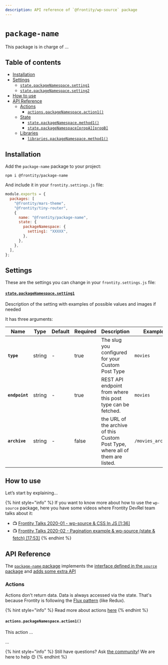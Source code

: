 ```yaml
---
description: API reference of `@frontity/wp-source` package
---
```


<!-- this is a template with the structure to document a Frontity package -->

# `package-name`

This package is in charge of ...

<!-- optional "Table of contents" if the page is too long -->

## Table of contents

- [Installation](#)
- [Settings](#)
  - [`state.packageNamespace.setting1`](#)
  - [`state.packageNamespace.setting2`](#)
- [How to use](#)
- [API Reference](#)
  - [Actions](#)
    - [`actions.packageNamespace.action1()`](#)
  - [State](#)
    - [`state.packageNamespace.method1()`](#)
    - [`state.packageNamespace[propA][propB]`](#)
  - [Libraries](#)
    - [`libraries.packageNamespace.method1()`](#)

## Installation

Add the `package-name` package to your project:

```text
npm i @frontity/package-name
```

And include it in your `frontity.settings.js` file:

```javascript
module.exports = {
  packages: [
    "@frontity/mars-theme",
    "@frontity/tiny-router",
    {
      name: "@frontity/package-name",
      state: {
        packageNamespace: {
          setting1: "XXXXX",
        },
      },
    },
  ],
};
```

## Settings

These are the settings you can change in your `frontity.settings.js` file:

#### [`state.packageNamespace.setting1`](#)

Description of the setting with examples of possible values and images if needed

It has three arguments:

| Name           | Type   | Default | Required | Description                                                                    | Example           |
| -------------- | ------ | ------- | -------- | ------------------------------------------------------------------------------ | ----------------- |
| **`type`**     | string | -       | true     | The slug you configured for your Custom Post Type                              | `movies`          |
| **`endpoint`** | string | -       | true     | REST API endpoint from where this post type can be fetched.                    | `movies`          |
| **`archive`**  | string | -       | false    | the URL of the archive of this Custom Post Type, where all of them are listed. | `/movies_archive` |

## How to use

Let’s start by explaining...

{% hint style="info" %}
If you want to know more about how to use the `wp-source` package, here you have some videos where Frontity DevRel team talks about it:

- 📺 [Frontity Talks 2020-01 - wp-source & CSS In JS \[1:36\]](https://www.youtube.com/watch?v=e-_66W8pfdY&t=96s)
- 📺 [Frontity Talks 2020-02 - Pagination example & wp-source \(state & fetch\) \[17:53\]](https://www.youtube.com/watch?v=eW5xZlpcqQk&t=1073s)
  {% endhint %}

## API Reference

The [`package-name` package](#) implements the [interface defined in the `source` package](https://github.com/frontity/frontity/blob/dev/packages/source/types.ts) and [adds some extra API](https://github.com/frontity/frontity/blob/dev/packages/wp-source/types.ts)

### Actions

Actions don't return data. Data is always accessed via the state. That's because Frontity is following the [Flux pattern](https://facebook.github.io/flux/) \(like Redux\).

{% hint style="info" %}
Read more about actions [here](../learning-frontity/actions.md)
{% endhint %}

#### `actions.packageNamespace.action1()`

This action ...

...

{% hint style="info" %}
Still have questions? Ask [the community](https://community.frontity.org/)! We are here to help 😊
{% endhint %}
